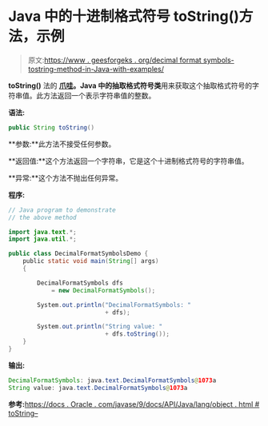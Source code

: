 # Java 中的十进制格式符号 toString()方法，示例

> 原文:[https://www . geesforgeks . org/decimal format symbols-tostring-method-in-Java-with-examples/](https://www.geeksforgeeks.org/decimalformatsymbols-tostring-method-in-java-with-examples/)

**toString()** 法的 **[爪哇](https://www.geeksforgeeks.org/tag/java-text-package/)。Java 中的抽取格式符号类**用来获取这个抽取格式符号的字符串值。此方法返回一个表示字符串值的整数。

**语法:**

```java
public String toString()

```

**参数:**此方法不接受任何参数。

**返回值:**这个方法返回一个字符串，它是这个十进制格式符号的字符串值。

**异常:**这个方法不抛出任何异常。

**程序:**

```java
// Java program to demonstrate
// the above method

import java.text.*;
import java.util.*;

public class DecimalFormatSymbolsDemo {
    public static void main(String[] args)
    {

        DecimalFormatSymbols dfs
            = new DecimalFormatSymbols();

        System.out.println("DecimalFormatSymbols: "
                           + dfs);

        System.out.println("String value: "
                           + dfs.toString());
    }
}
```

**输出:**

```java
DecimalFormatSymbols: java.text.DecimalFormatSymbols@1073a
String value: java.text.DecimalFormatSymbols@1073a

```

**参考:**[https://docs . Oracle . com/javase/9/docs/API/Java/lang/object . html # toString–](https://docs.oracle.com/javase/9/docs/api/java/lang/Object.html#toString--)